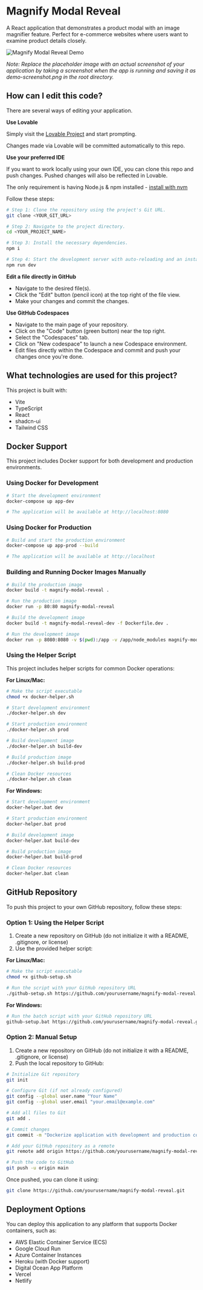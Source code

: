 # Magnify Modal Reveal

A React application that demonstrates a product modal with an image magnifier feature. Perfect for e-commerce websites where users want to examine product details closely.

![Magnify Modal Reveal Demo](demo-screenshot.png)

*Note: Replace the placeholder image with an actual screenshot of your application by taking a screenshot when the app is running and saving it as demo-screenshot.png in the root directory.*

## How can I edit this code?

There are several ways of editing your application.

**Use Lovable**

Simply visit the [Lovable Project](https://lovable.dev/projects/007f22b4-c1b2-4c75-94e9-d117db2c50e7) and start prompting.

Changes made via Lovable will be committed automatically to this repo.

**Use your preferred IDE**

If you want to work locally using your own IDE, you can clone this repo and push changes. Pushed changes will also be reflected in Lovable.

The only requirement is having Node.js & npm installed - [install with nvm](https://github.com/nvm-sh/nvm#installing-and-updating)

Follow these steps:

```sh
# Step 1: Clone the repository using the project's Git URL.
git clone <YOUR_GIT_URL>

# Step 2: Navigate to the project directory.
cd <YOUR_PROJECT_NAME>

# Step 3: Install the necessary dependencies.
npm i

# Step 4: Start the development server with auto-reloading and an instant preview.
npm run dev
```

**Edit a file directly in GitHub**

- Navigate to the desired file(s).
- Click the "Edit" button (pencil icon) at the top right of the file view.
- Make your changes and commit the changes.

**Use GitHub Codespaces**

- Navigate to the main page of your repository.
- Click on the "Code" button (green button) near the top right.
- Select the "Codespaces" tab.
- Click on "New codespace" to launch a new Codespace environment.
- Edit files directly within the Codespace and commit and push your changes once you're done.

## What technologies are used for this project?

This project is built with:

- Vite
- TypeScript
- React
- shadcn-ui
- Tailwind CSS

## Docker Support

This project includes Docker support for both development and production environments.

### Using Docker for Development

```sh
# Start the development environment
docker-compose up app-dev

# The application will be available at http://localhost:8080
```

### Using Docker for Production

```sh
# Build and start the production environment
docker-compose up app-prod --build

# The application will be available at http://localhost
```

### Building and Running Docker Images Manually

```sh
# Build the production image
docker build -t magnify-modal-reveal .

# Run the production image
docker run -p 80:80 magnify-modal-reveal

# Build the development image
docker build -t magnify-modal-reveal-dev -f Dockerfile.dev .

# Run the development image
docker run -p 8080:8080 -v $(pwd):/app -v /app/node_modules magnify-modal-reveal-dev
```

### Using the Helper Script

This project includes helper scripts for common Docker operations:

**For Linux/Mac:**
```sh
# Make the script executable
chmod +x docker-helper.sh

# Start development environment
./docker-helper.sh dev

# Start production environment
./docker-helper.sh prod

# Build development image
./docker-helper.sh build-dev

# Build production image
./docker-helper.sh build-prod

# Clean Docker resources
./docker-helper.sh clean
```

**For Windows:**
```sh
# Start development environment
docker-helper.bat dev

# Start production environment
docker-helper.bat prod

# Build development image
docker-helper.bat build-dev

# Build production image
docker-helper.bat build-prod

# Clean Docker resources
docker-helper.bat clean
```

## GitHub Repository

To push this project to your own GitHub repository, follow these steps:

### Option 1: Using the Helper Script

1. Create a new repository on GitHub (do not initialize it with a README, .gitignore, or license)
2. Use the provided helper script:

**For Linux/Mac:**
```sh
# Make the script executable
chmod +x github-setup.sh

# Run the script with your GitHub repository URL
./github-setup.sh https://github.com/yourusername/magnify-modal-reveal.git
```

**For Windows:**
```sh
# Run the batch script with your GitHub repository URL
github-setup.bat https://github.com/yourusername/magnify-modal-reveal.git
```

### Option 2: Manual Setup

1. Create a new repository on GitHub (do not initialize it with a README, .gitignore, or license)
2. Push the local repository to GitHub:

```sh
# Initialize Git repository
git init

# Configure Git (if not already configured)
git config --global user.name "Your Name"
git config --global user.email "your.email@example.com"

# Add all files to Git
git add .

# Commit changes
git commit -m "Dockerize application with development and production configurations"

# Add your GitHub repository as a remote
git remote add origin https://github.com/yourusername/magnify-modal-reveal.git

# Push the code to GitHub
git push -u origin main
```

Once pushed, you can clone it using:

```sh
git clone https://github.com/yourusername/magnify-modal-reveal.git
```

## Deployment Options

You can deploy this application to any platform that supports Docker containers, such as:

- AWS Elastic Container Service (ECS)
- Google Cloud Run
- Azure Container Instances
- Heroku (with Docker support)
- Digital Ocean App Platform
- Vercel
- Netlify

